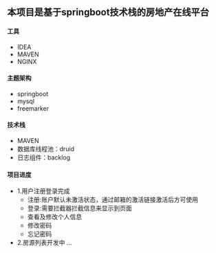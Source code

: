 ## 本项目是基于springboot技术栈的房地产在线平台

#### 工具
* IDEA
* MAVEN
* NGINX

#### 主题架构
* springboot
* mysql
* freemarker

#### 技术栈 
* MAVEN
* 数据库线程池：druid 
* 日志组件：backlog


#### 项目进度
* 1.用户注册登录完成
    *  注册:账户默认未激活状态，通过邮箱的激活链接激活后方可使用
    *  登录:需要拦截器拦截信息来显示到页面
    *  查看及修改个人信息
    *  修改密码
    *  忘记密码
* 2.房源列表开发中
    ...